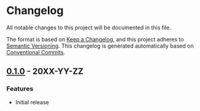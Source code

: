 # Changelog

All notable changes to this project will be documented in this file.

The format is based on
[Keep a Changelog](https://keepachangelog.com/en/1.0.0/),
and this project adheres to
[Semantic Versioning](https://semver.org/spec/v2.0.0.html).
This changelog is generated automatically based on [Conventional Commits](https://www.conventionalcommits.org/en/v1.0.0/).

## [0.1.0](https://github.com/terraform-google-modules/terraform-google-canonical-mp/releases/tag/v0.1.0) - 20XX-YY-ZZ

### Features

- Initial release

[0.1.0]: https://github.com/terraform-google-modules/terraform-google-canonical-mp/releases/tag/v0.1.0
